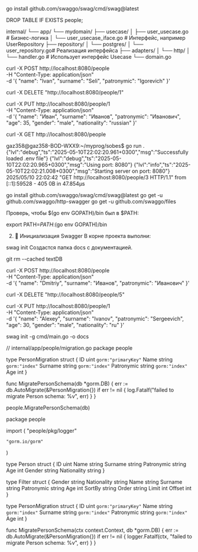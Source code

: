 go install github.com/swaggo/swag/cmd/swag@latest

DROP TABLE IF EXISTS people;


internal/
└── app/
    └── mydomain/
        ├── usecase/
        │   ├── user_usecase.go        # Бизнес-логика
        │   └── user_usecase_iface.go  # Интерфейс, например UserRepository
        ├── repository/
        │   └── postgres/
        │       └── user_repository.go# Реализация интерфейса
        ├── adapters/
        │   └── http/
        │       └── handler.go         # Использует интерфейс Usecase
        └── domain.go


 curl -X POST http://localhost:8080/people \
  -H "Content-Type: application/json" \
  -d '{
    "name": "Ivan",
    "surname": "Seli",
    "patronymic": "Igorevich"
}'

curl -X DELETE "http://localhost:8080/people/1"


curl -X PUT http://localhost:8080/people/1 \
  -H "Content-Type: application/json" \
  -d '{
    "name": "Иван",
    "surname": "Иванов",
    "patronymic": "Иванович",
    "age": 35,
    "gender": "male",
    "nationality": "russian"
  }'


  curl -X GET http://localhost:8080/people

  gaz358@gaz358-BOD-WXX9:~/myprog/sobes$ go run .
{"lvl":"debug","ts":"2025-05-10T22:02:20.961+0300","msg":"Successfully loaded .env file"}
{"lvl":"debug","ts":"2025-05-10T22:02:20.965+0300","msg":"Using port: 8080"}
{"lvl":"info","ts":"2025-05-10T22:02:21.008+0300","msg":"Starting server on port: 8080"}
2025/05/10 22:02:42 "GET http://localhost:8080/people/3 HTTP/1.1" from [::1]:59528 - 405 0B in 47.854µs








go install github.com/swaggo/swag/cmd/swag@latest
go get -u github.com/swaggo/http-swagger
go get -u github.com/swaggo/files

Проверь, чтобы $(go env GOPATH)/bin был в $PATH:


export PATH=$PATH:$(go env GOPATH)/bin

2. 📂 Инициализация Swagger
В корне проекта выполни:


swag init
Создастся папка docs с документацией.


git rm --cached textDB


curl -X POST http://localhost:8080/people \
  -H "Content-Type: application/json" \
  -d '{
    "name": "Dmitriy",
    "surname": "Иванов",
    "patronymic": "Иванович"
  }'

  curl -X DELETE "http://localhost:8080/people/5"


  curl -X PUT http://localhost:8080/people/1 \
  -H "Content-Type: application/json" \
  -d '{
    "name": "Alexey",
    "surname": "Ivanov",
    "patronymic": "Sergeevich",
    "age": 30,
    "gender": "male",
    "nationality": "ru"
  }'

  
swag init -g cmd/main.go -o docs




// internal/app/people/migration.go
package people

type PersonMigration struct {
	ID         uint   `gorm:"primaryKey"`
	Name       string `gorm:"index"`
	Surname    string `gorm:"index"`
	Patronymic string `gorm:"index"`
	Age        int
}


func MigratePersonSchema(db *gorm.DB) {
	err := db.AutoMigrate(&PersonMigration{})
	if err != nil {
		log.Fatalf("failed to migrate Person schema: %v", err)
	}
}

people.MigratePersonSchema(db)


package people

import (
	"people/pkg/logger"

	"gorm.io/gorm"
)

type Person struct {
	ID          uint
	Name        string
	Surname     string
	Patronymic  string
	Age         int
	Gender      string
	Nationality string
}

type Filter struct {
	Gender      string
	Nationality string
	Name        string
	Surname     string
	Patronymic  string
	Age         int
	SortBy      string
	Order       string
	Limit       int
	Offset      int
}

type PersonMigration struct {
	ID         uint   `gorm:"primaryKey"`
	Name       string `gorm:"index"`
	Surname    string `gorm:"index"`
	Patronymic string `gorm:"index"`
	Age        int
}

func MigratePersonSchema(ctx context.Context, db *gorm.DB) {
	err := db.AutoMigrate(&PersonMigration{})
	if err != nil {
		logger.Fatalf(ctx, "failed to migrate Person schema: %v", err)
	}
}




